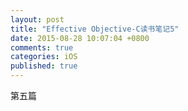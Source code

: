 ```yaml
---
layout: post
title: "Effective Objective-C读书笔记5"
date: 2015-08-28 10:07:04 +0800
comments: true
categories: iOS
published: true
---
```


第五篇

<!--more-->